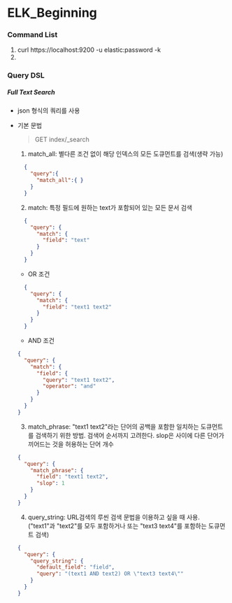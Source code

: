 # ELK_Beginning

### Command List
  1. curl https://localhost:9200 -u elastic:password -k
  2. 


### Query DSL
  
##### Full Text Search
- json 형식의 쿼리를 사용  
- 기본 문법
  > GET index/_search
  1. match_all: 별다른 조건 없이 해당 인덱스의 모든 도큐먼트를 검색(생략 가능)
    ```json
      {
        "query":{
          "match_all":{ }
        }
      }
    ```

  2. match: 특정 필드에 원하는 text가 포함되어 있는 모든 문서 검색
    ```json
      {
        "query": {
          "match": {
            "field": "text"
          }
        }
      }
    ```  
    
   - OR 조건
    ```json
      {
        "query": {
          "match": {
            "field": "text1 text2"
          }
        }
      }
    ```  

   - AND 조건
    ```json
    {
      "query": {
        "match": {
          "field": {
            "query": "text1 text2",
            "operator": "and"
          }
        }
      }
    }
    ```  
      
  3. match_phrase: "text1 text2"라는 단어의 공백을 포함한 일치하는 도큐먼트를 검색하기 위한 방법. 검색어 순서까지 고려한다. slop은 사이에 다른 단어가 끼어드는 것을 허용하는 단어 개수
    ```json
    {
      "query": {
        "match_phrase": {
          "field": "text1 text2",
          "slop": 1
        }
      }
    }
    ```
  4. query_string: URL검색의 루씬 검색 문법을 이용하고 싶을 때 사용. ("text1"과 "text2"를 모두 포함하거나 또는 "text3 text4"를 포함하는 도큐먼트 검색)
    ```json
    {
      "query": {
        "query_string": {
          "default_field": "field",
          "query": "(text1 AND text2) OR \"text3 text4\""
        }
      }
    }
    ```
  
